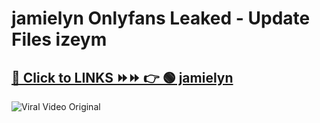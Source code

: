 
 # jamielyn Onlyfans Leaked - Update Files izeym

## <h2><a href="https://clipsfans.com/jamielyn&ref=git">🔗 Click to LINKS ⏩⏩ 👉 🟢 jamielyn </a></h2>

<a href="https://clipsfans.com/jamielyn&ref=git" rel="nofollow" data-target="animated-image.originalLink"><img src="https://i.ibb.co.com/xMMVF88/686577567.gif" alt="Viral Video Original" style="max-width: 100%; display: inline-block;" data-target="animated-image.originalImage"></a>

